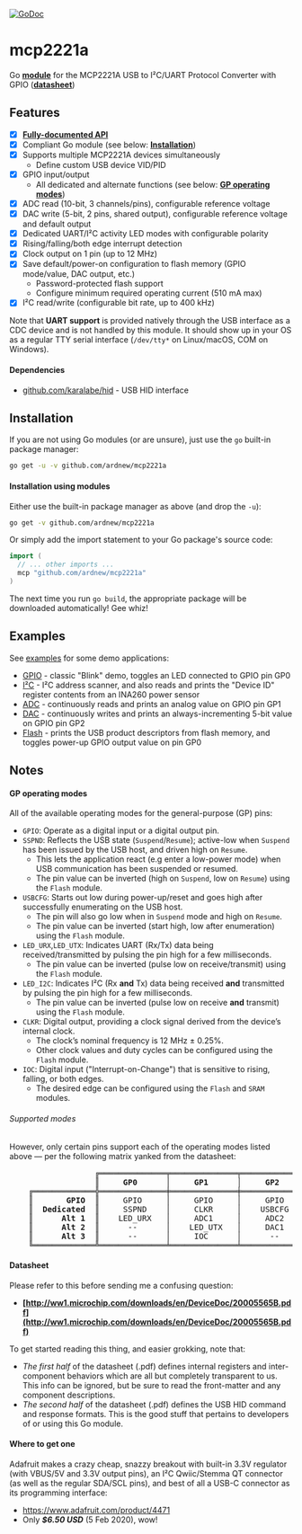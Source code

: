 [![GoDoc][docimg]][docurl]

[docimg]:https://godoc.org/github.com/ardnew/mcp2221a?status.svg
[docurl]:https://godoc.org/github.com/ardnew/mcp2221a

# mcp2221a
Go **[module](https://blog.golang.org/using-go-modules)** for the MCP2221A USB to I²C/UART Protocol Converter with GPIO (**[datasheet](http://ww1.microchip.com/downloads/en/DeviceDoc/20005565B.pdf)**)

## Features
- [x] **[Fully-documented API](https://godoc.org/github.com/ardnew/mcp2221a)**
- [x] Compliant Go module (see below: **[Installation](#installation)**)
- [x] Supports multiple MCP2221A devices simultaneously
   - Define custom USB device VID/PID
- [x] GPIO input/output
   - All dedicated and alternate functions (see below: **[GP operating modes](#gp-operating-modes)**)
- [x] ADC read (10-bit, 3 channels/pins), configurable reference voltage
- [x] DAC write (5-bit, 2 pins, shared output), configurable reference voltage and default output
- [x] Dedicated UART/I²C activity LED modes with configurable polarity
- [x] Rising/falling/both edge interrupt detection
- [x] Clock output on 1 pin (up to 12 MHz)
- [x] Save default/power-on configuration to flash memory (GPIO mode/value, DAC output, etc.)
   - Password-protected flash support
   - Configure minimum required operating current (510 mA max)
- [x] I²C read/write (configurable bit rate, up to 400 kHz)

Note that **UART support** is provided natively through the USB interface as a CDC device and is not handled by this module. It should show up in your OS as a regular TTY serial interface (`/dev/tty*` on Linux/macOS, COM on Windows).

#### Dependencies
- [github.com/karalabe/hid](https://github.com/karalabe/hid) - USB HID interface

## Installation
If you are not using Go modules (or are unsure), just use the `go` built-in package manager:
```sh
go get -u -v github.com/ardnew/mcp2221a
```

#### Installation using modules
Either use the built-in package manager as above (and drop the `-u`):
```sh
go get -v github.com/ardnew/mcp2221a
```

Or simply add the import statement to your Go package's source code:
```go
import (
  // ... other imports ...
  mcp "github.com/ardnew/mcp2221a"
)
```
The next time you run `go build`, the appropriate package will be downloaded automatically! Gee whiz!

## Examples
See [examples](examples) for some demo applications:
- [GPIO](examples/gpio/main.go) - classic "Blink" demo, toggles an LED connected to GPIO pin GP0
- [I²C](examples/i2c/main.go) - I²C address scanner, and also reads and prints the "Device ID" register contents from an INA260 power sensor
- [ADC](examples/adc/main.go) - continuously reads and prints an analog value on GPIO pin GP1
- [DAC](examples/dac/main.go) - continuously writes and prints an always-incrementing 5-bit value on GPIO pin GP2
- [Flash](examples/flash/main.go) - prints the USB product descriptors from flash memory, and toggles power-up GPIO output value on pin GP0

## Notes
#### GP operating modes
All of the available operating modes for the general-purpose (GP) pins:

- `GPIO`: Operate as a digital input or a digital output pin.
- `SSPND`: Reflects the USB state (`Suspend`/`Resume`); active-low when `Suspend` has been issued by the USB host, and driven high on `Resume`.
   - This lets the application react (e.g enter a low-power mode) when USB communication has been suspended or resumed.
   - The pin value can be inverted (high on `Suspend`, low on `Resume`) using the `Flash` module.
- `USBCFG`: Starts out low during power-up/reset and goes high after successfully enumerating on the USB host.
   - The pin will also go low when in `Suspend` mode and high on `Resume`.
   - The pin value can be inverted (start high, low after enumeration) using the `Flash` module.
- `LED_URX`,`LED_UTX`: Indicates UART (Rx/Tx) data being received/transmitted by pulsing the pin high for a few milliseconds.
   - The pin value can be inverted (pulse low on receive/transmit) using the `Flash` module.
- `LED_I2C`: Indicates I²C (Rx **and** Tx) data being received **and** transmitted by pulsing the pin high for a few milliseconds.
   - The pin value can be inverted (pulse low on receive **and** transmit) using the `Flash` module.
- `CLKR`: Digital output, providing a clock signal derived from the device’s internal clock.
   - The clock’s nominal frequency is 12 MHz ± 0.25%.
   - Other clock values and duty cycles can be configured using the `Flash` module.
- `IOC`: Digital input ("Interrupt-on-Change") that is sensitive to rising, falling, or both edges.
   - The desired edge can be configured using the `Flash` and `SRAM` modules.

###### Supported modes
However, only certain pins support each of the operating modes listed above — per the following matrix yanked from the datasheet:
<pre>
                  ╔══════════════╤══════════════╤══════════════╤══════════════╗
                  ║<b>     GP0      </b>│<b>     GP1      </b>│<b>     GP2      </b>│<b>     GP3      </b>║
    ╔═════════════╬══════════════╪══════════════╪══════════════╪══════════════╣
    ║<b>       GPIO  </b>║     GPIO     │     GPIO     │     GPIO     │     GPIO     ║
    ║<b>  Dedicated  </b>║     SSPND    │     CLKR     │    USBCFG    │    LED_I2C   ║
    ║<b>      Alt 1  </b>║    LED_URX   │     ADC1     │     ADC2     │     ADC3     ║
    ║<b>      Alt 2  </b>║      --      │    LED_UTX   │     DAC1     │     DAC2     ║
    ║<b>      Alt 3  </b>║      --      │     IOC      │      --      │      --      ║
    ╚═════════════╩══════════════╧══════════════╧══════════════╧══════════════╝
</pre>

#### Datasheet
Please refer to this before sending me a confusing question:
- **[http://ww1.microchip.com/downloads/en/DeviceDoc/20005565B.pdf](http://ww1.microchip.com/downloads/en/DeviceDoc/20005565B.pdf)**

To get started reading this thing, and easier grokking, note that:
   - *The first half* of the datasheet (.pdf) defines internal registers and inter-component behaviors which are all but completely transparent to us. This info can be ignored, but be sure to read the front-matter and any component descriptions.
   - *The second half* of the datasheet (.pdf) defines the USB HID command and response formats. This is the good stuff that pertains to developers of or using this Go module.

#### Where to get one
Adafruit makes a crazy cheap, snazzy breakout with built-in 3.3V regulator (with VBUS/5V and 3.3V output pins), an I²C Qwiic/Stemma QT connector (as well as the regular SDA/SCL pins), and best of all a USB-C connector as its programming interface:
- https://www.adafruit.com/product/4471
- Only _**$6.50 USD**_ (5 Feb 2020), wow!
